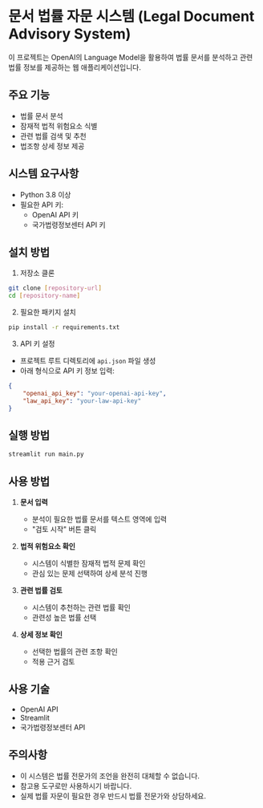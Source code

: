 # 문서 법률 자문 시스템 (Legal Document Advisory System)

이 프로젝트는 OpenAI의 Language Model을 활용하여 법률 문서를 분석하고 관련 법률 정보를 제공하는 웹 애플리케이션입니다.

## 주요 기능

- 법률 문서 분석
- 잠재적 법적 위험요소 식별
- 관련 법률 검색 및 추천
- 법조항 상세 정보 제공

## 시스템 요구사항

- Python 3.8 이상
- 필요한 API 키:
  - OpenAI API 키
  - 국가법령정보센터 API 키

## 설치 방법

1. 저장소 클론
```bash
git clone [repository-url]
cd [repository-name]
```

2. 필요한 패키지 설치
```bash
pip install -r requirements.txt
```

3. API 키 설정
- 프로젝트 루트 디렉토리에 `api.json` 파일 생성
- 아래 형식으로 API 키 정보 입력:
```json
{
    "openai_api_key": "your-openai-api-key",
    "law_api_key": "your-law-api-key"
}
```

## 실행 방법

```bash
streamlit run main.py
```

## 사용 방법

1. **문서 입력**
   - 분석이 필요한 법률 문서를 텍스트 영역에 입력
   - "검토 시작" 버튼 클릭

2. **법적 위험요소 확인**
   - 시스템이 식별한 잠재적 법적 문제 확인
   - 관심 있는 문제 선택하여 상세 분석 진행

3. **관련 법률 검토**
   - 시스템이 추천하는 관련 법률 확인
   - 관련성 높은 법률 선택

4. **상세 정보 확인**
   - 선택한 법률의 관련 조항 확인
   - 적용 근거 검토

## 사용 기술

- OpenAI API
- Streamlit
- 국가법령정보센터 API

## 주의사항

- 이 시스템은 법률 전문가의 조언을 완전히 대체할 수 없습니다.
- 참고용 도구로만 사용하시기 바랍니다.
- 실제 법률 자문이 필요한 경우 반드시 법률 전문가와 상담하세요.

